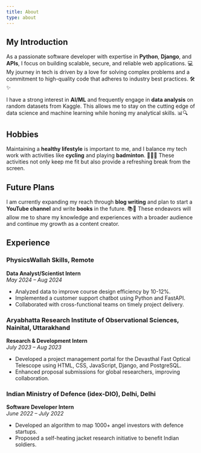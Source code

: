 ```yaml
---
title: About
type: about
---
```


## My Introduction

As a passionate software developer with expertise in **Python**, **Django**, and **APIs**, I focus on building scalable, secure, and reliable web applications. 💻 My journey in tech is driven by a love for solving complex problems and a commitment to high-quality code that adheres to industry best practices. 🛠️✨

I have a strong interest in **AI/ML** and frequently engage in **data analysis** on random datasets from Kaggle. This allows me to stay on the cutting edge of data science and machine learning while honing my analytical skills. 📊🔍

## Hobbies

Maintaining a **healthy lifestyle** is important to me, and I balance my tech work with activities like **cycling** and playing **badminton**. 🚴‍♂️🏸 These activities not only keep me fit but also provide a refreshing break from the screen.

## Future Plans

I am currently expanding my reach through **blog writing** and plan to start a **YouTube channel** and write **books** in the future. 📚🎥 These endeavors will allow me to share my knowledge and experiences with a broader audience and continue my growth as a content creator.

## Experience

### PhysicsWallah Skills, Remote
**Data Analyst/Scientist Intern**  
_May 2024 – Aug 2024_
- Analyzed data to improve course design efficiency by 10-12%.
- Implemented a customer support chatbot using Python and FastAPI.
- Collaborated with cross-functional teams on timely project delivery.

### Aryabhatta Research Institute of Observational Sciences, Nainital, Uttarakhand
**Research & Development Intern**  
_July 2023 – Aug 2023_
- Developed a project management portal for the Devasthal Fast Optical Telescope using HTML, CSS, JavaScript, Django, and PostgreSQL.
- Enhanced proposal submissions for global researchers, improving collaboration.

### Indian Ministry of Defence (idex-DIO), Delhi, Delhi
**Software Developer Intern**  
_June 2022 – July 2022_
- Developed an algorithm to map 1000+ angel investors with defence startups.
- Proposed a self-heating jacket research initiative to benefit Indian soldiers.
